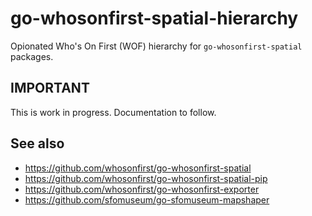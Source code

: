 # go-whosonfirst-spatial-hierarchy

Opionated Who's On First (WOF) hierarchy for `go-whosonfirst-spatial` packages.

## IMPORTANT

This is work in progress. Documentation to follow.

## See also

* https://github.com/whosonfirst/go-whosonfirst-spatial
* https://github.com/whosonfirst/go-whosonfirst-spatial-pip
* https://github.com/whosonfirst/go-whosonfirst-exporter
* https://github.com/sfomuseum/go-sfomuseum-mapshaper